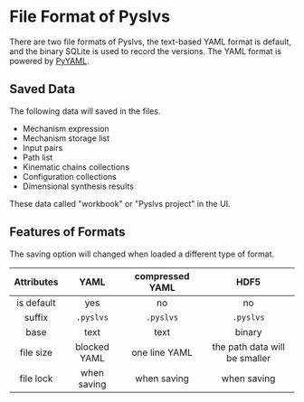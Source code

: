 # File Format of Pyslvs

There are two file formats of Pyslvs, the text-based YAML format is default,
and the binary SQLite is used to record the versions.
The YAML format is powered by [PyYAML](https://pyyaml.org).

## Saved Data

The following data will saved in the files.

+ Mechanism expression
+ Mechanism storage list
+ Input pairs
+ Path list
+ Kinematic chains collections
+ Configuration collections
+ Dimensional synthesis results

These data called "workbook" or "Pyslvs project" in the UI.

## Features of Formats

The saving option will changed when loaded a different type of format.

| Attributes | YAML | compressed YAML | HDF5 |
|:----------:|:----:|:---------------:|:----:|
| is default | yes | no | no |
| suffix | `.pyslvs` | `.pyslvs` | `.pyslvs` |
| base | text | text | binary |
| file size | blocked YAML | one line YAML | the path data will be smaller |
| file lock | when saving | when saving | when saving |
